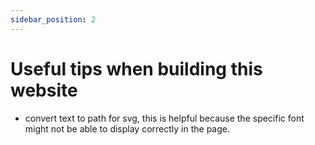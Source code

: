 ```yaml
---
sidebar_position: 2
---
```


# Useful tips when building this website
- convert text to path for svg, this is helpful because the specific font might not be able to display correctly in the page.


